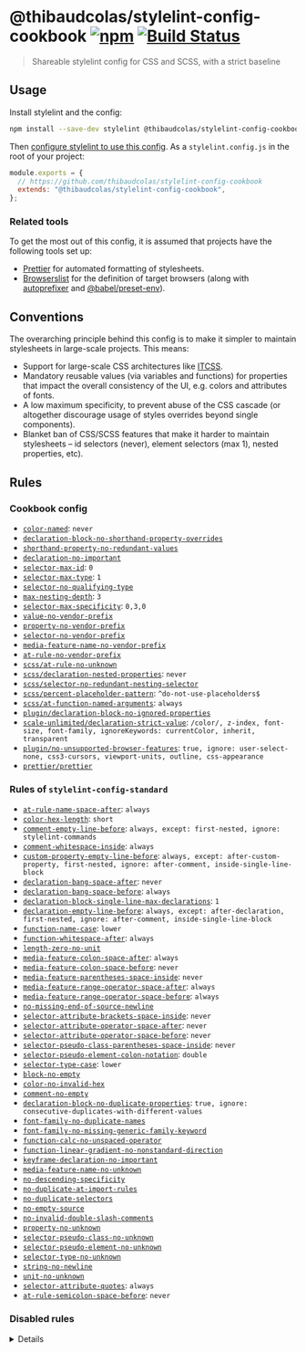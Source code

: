 # @thibaudcolas/stylelint-config-cookbook [![npm](https://img.shields.io/npm/v/@thibaudcolas/stylelint-config-cookbook.svg)](https://www.npmjs.com/package/@thibaudcolas/stylelint-config-cookbook) [![Build Status](https://travis-ci.com/thibaudcolas/stylelint-config-cookbook.svg?branch=master)](https://travis-ci.com/thibaudcolas/stylelint-config-cookbook)

> Shareable stylelint config for CSS and SCSS, with a strict baseline

## Usage

Install stylelint and the config:

```sh
npm install --save-dev stylelint @thibaudcolas/stylelint-config-cookbook
```

Then [configure stylelint to use this config](https://stylelint.io/user-guide/configuration/#extends). As a `stylelint.config.js` in the root of your project:

```js
module.exports = {
  // https://github.com/thibaudcolas/stylelint-config-cookbook
  extends: "@thibaudcolas/stylelint-config-cookbook",
};
```

### Related tools

To get the most out of this config, it is assumed that projects have the following tools set up:

- [Prettier](https://prettier.io/) for automated formatting of stylesheets.
- [Browserslist](https://github.com/browserslist/browserslist) for the definition of target browsers (along with [autoprefixer](https://github.com/postcss/autoprefixer) and [@babel/preset-env](https://babeljs.io/docs/en/babel-preset-env)).

## Conventions

The overarching principle behind this config is to make it simpler to maintain stylesheets in large-scale projects. This means:

- Support for large-scale CSS architectures like [ITCSS](https://www.xfive.co/blog/itcss-scalable-maintainable-css-architecture/).
- Mandatory reusable values (via variables and functions) for properties that impact the overall consistency of the UI, e.g. colors and attributes of fonts.
- A low maximum specificity, to prevent abuse of the CSS cascade (or altogether discourage usage of styles overrides beyond single components).
- Blanket ban of CSS/SCSS features that make it harder to maintain stylesheets – id selectors (never), element selectors (max 1), nested properties, etc).

<!-- Generated with: npm run build:docs -->

## Rules

### Cookbook config

- [`color-named`](https://stylelint.io/user-guide/rules/color-named/): `never`
- [`declaration-block-no-shorthand-property-overrides`](https://stylelint.io/user-guide/rules/declaration-block-no-shorthand-property-overrides/)
- [`shorthand-property-no-redundant-values`](https://stylelint.io/user-guide/rules/shorthand-property-no-redundant-values/)
- [`declaration-no-important`](https://stylelint.io/user-guide/rules/declaration-no-important/)
- [`selector-max-id`](https://stylelint.io/user-guide/rules/selector-max-id/): `0`
- [`selector-max-type`](https://stylelint.io/user-guide/rules/selector-max-type/): `1`
- [`selector-no-qualifying-type`](https://stylelint.io/user-guide/rules/selector-no-qualifying-type/)
- [`max-nesting-depth`](https://stylelint.io/user-guide/rules/max-nesting-depth/): `3`
- [`selector-max-specificity`](https://stylelint.io/user-guide/rules/selector-max-specificity/): `0,3,0`
- [`value-no-vendor-prefix`](https://stylelint.io/user-guide/rules/value-no-vendor-prefix/)
- [`property-no-vendor-prefix`](https://stylelint.io/user-guide/rules/property-no-vendor-prefix/)
- [`selector-no-vendor-prefix`](https://stylelint.io/user-guide/rules/selector-no-vendor-prefix/)
- [`media-feature-name-no-vendor-prefix`](https://stylelint.io/user-guide/rules/media-feature-name-no-vendor-prefix/)
- [`at-rule-no-vendor-prefix`](https://stylelint.io/user-guide/rules/at-rule-no-vendor-prefix/)
- [`scss/at-rule-no-unknown`](https://github.com/kristerkari/stylelint-scss#readme)
- [`scss/declaration-nested-properties`](https://github.com/kristerkari/stylelint-scss#readme): `never`
- [`scss/selector-no-redundant-nesting-selector`](https://github.com/kristerkari/stylelint-scss#readme)
- [`scss/percent-placeholder-pattern`](https://github.com/kristerkari/stylelint-scss#readme): `^do-not-use-placeholders$`
- [`scss/at-function-named-arguments`](https://github.com/kristerkari/stylelint-scss#readme): `always`
- [`plugin/declaration-block-no-ignored-properties`](https://github.com/kristerkari/stylelint-declaration-block-no-ignored-properties#readme)
- [`scale-unlimited/declaration-strict-value`](https://github.com/AndyOGo/stylelint-declaration-strict-value#readme): `/color/, z-index, font-size, font-family, ignoreKeywords: currentColor, inherit, transparent`
- [`plugin/no-unsupported-browser-features`](https://github.com/ismay/stylelint-no-unsupported-browser-features#readme): `true, ignore: user-select-none, css3-cursors, viewport-units, outline, css-appearance`
- [`prettier/prettier`](https://github.com/BPScott/stylelint-prettier#readme)

### Rules of `stylelint-config-standard`

- [`at-rule-name-space-after`](https://stylelint.io/user-guide/rules/at-rule-name-space-after/): `always`
- [`color-hex-length`](https://stylelint.io/user-guide/rules/color-hex-length/): `short`
- [`comment-empty-line-before`](https://stylelint.io/user-guide/rules/comment-empty-line-before/): `always, except: first-nested, ignore: stylelint-commands`
- [`comment-whitespace-inside`](https://stylelint.io/user-guide/rules/comment-whitespace-inside/): `always`
- [`custom-property-empty-line-before`](https://stylelint.io/user-guide/rules/custom-property-empty-line-before/): `always, except: after-custom-property, first-nested, ignore: after-comment, inside-single-line-block`
- [`declaration-bang-space-after`](https://stylelint.io/user-guide/rules/declaration-bang-space-after/): `never`
- [`declaration-bang-space-before`](https://stylelint.io/user-guide/rules/declaration-bang-space-before/): `always`
- [`declaration-block-single-line-max-declarations`](https://stylelint.io/user-guide/rules/declaration-block-single-line-max-declarations/): `1`
- [`declaration-empty-line-before`](https://stylelint.io/user-guide/rules/declaration-empty-line-before/): `always, except: after-declaration, first-nested, ignore: after-comment, inside-single-line-block`
- [`function-name-case`](https://stylelint.io/user-guide/rules/function-name-case/): `lower`
- [`function-whitespace-after`](https://stylelint.io/user-guide/rules/function-whitespace-after/): `always`
- [`length-zero-no-unit`](https://stylelint.io/user-guide/rules/length-zero-no-unit/)
- [`media-feature-colon-space-after`](https://stylelint.io/user-guide/rules/media-feature-colon-space-after/): `always`
- [`media-feature-colon-space-before`](https://stylelint.io/user-guide/rules/media-feature-colon-space-before/): `never`
- [`media-feature-parentheses-space-inside`](https://stylelint.io/user-guide/rules/media-feature-parentheses-space-inside/): `never`
- [`media-feature-range-operator-space-after`](https://stylelint.io/user-guide/rules/media-feature-range-operator-space-after/): `always`
- [`media-feature-range-operator-space-before`](https://stylelint.io/user-guide/rules/media-feature-range-operator-space-before/): `always`
- [`no-missing-end-of-source-newline`](https://stylelint.io/user-guide/rules/no-missing-end-of-source-newline/)
- [`selector-attribute-brackets-space-inside`](https://stylelint.io/user-guide/rules/selector-attribute-brackets-space-inside/): `never`
- [`selector-attribute-operator-space-after`](https://stylelint.io/user-guide/rules/selector-attribute-operator-space-after/): `never`
- [`selector-attribute-operator-space-before`](https://stylelint.io/user-guide/rules/selector-attribute-operator-space-before/): `never`
- [`selector-pseudo-class-parentheses-space-inside`](https://stylelint.io/user-guide/rules/selector-pseudo-class-parentheses-space-inside/): `never`
- [`selector-pseudo-element-colon-notation`](https://stylelint.io/user-guide/rules/selector-pseudo-element-colon-notation/): `double`
- [`selector-type-case`](https://stylelint.io/user-guide/rules/selector-type-case/): `lower`
- [`block-no-empty`](https://stylelint.io/user-guide/rules/block-no-empty/)
- [`color-no-invalid-hex`](https://stylelint.io/user-guide/rules/color-no-invalid-hex/)
- [`comment-no-empty`](https://stylelint.io/user-guide/rules/comment-no-empty/)
- [`declaration-block-no-duplicate-properties`](https://stylelint.io/user-guide/rules/declaration-block-no-duplicate-properties/): `true, ignore: consecutive-duplicates-with-different-values`
- [`font-family-no-duplicate-names`](https://stylelint.io/user-guide/rules/font-family-no-duplicate-names/)
- [`font-family-no-missing-generic-family-keyword`](https://stylelint.io/user-guide/rules/font-family-no-missing-generic-family-keyword/)
- [`function-calc-no-unspaced-operator`](https://stylelint.io/user-guide/rules/function-calc-no-unspaced-operator/)
- [`function-linear-gradient-no-nonstandard-direction`](https://stylelint.io/user-guide/rules/function-linear-gradient-no-nonstandard-direction/)
- [`keyframe-declaration-no-important`](https://stylelint.io/user-guide/rules/keyframe-declaration-no-important/)
- [`media-feature-name-no-unknown`](https://stylelint.io/user-guide/rules/media-feature-name-no-unknown/)
- [`no-descending-specificity`](https://stylelint.io/user-guide/rules/no-descending-specificity/)
- [`no-duplicate-at-import-rules`](https://stylelint.io/user-guide/rules/no-duplicate-at-import-rules/)
- [`no-duplicate-selectors`](https://stylelint.io/user-guide/rules/no-duplicate-selectors/)
- [`no-empty-source`](https://stylelint.io/user-guide/rules/no-empty-source/)
- [`no-invalid-double-slash-comments`](https://stylelint.io/user-guide/rules/no-invalid-double-slash-comments/)
- [`property-no-unknown`](https://stylelint.io/user-guide/rules/property-no-unknown/)
- [`selector-pseudo-class-no-unknown`](https://stylelint.io/user-guide/rules/selector-pseudo-class-no-unknown/)
- [`selector-pseudo-element-no-unknown`](https://stylelint.io/user-guide/rules/selector-pseudo-element-no-unknown/)
- [`selector-type-no-unknown`](https://stylelint.io/user-guide/rules/selector-type-no-unknown/)
- [`string-no-newline`](https://stylelint.io/user-guide/rules/string-no-newline/)
- [`unit-no-unknown`](https://stylelint.io/user-guide/rules/unit-no-unknown/)
- [`selector-attribute-quotes`](https://stylelint.io/user-guide/rules/selector-attribute-quotes/): `always`
- [`at-rule-semicolon-space-before`](https://stylelint.io/user-guide/rules/at-rule-semicolon-space-before/): `never`

### Disabled rules

<details>

- [`at-rule-no-unknown`](https://stylelint.io/user-guide/rules/at-rule-no-unknown/)
- [`at-rule-empty-line-before`](https://stylelint.io/user-guide/rules/at-rule-empty-line-before/)
- [`at-rule-name-case`](https://stylelint.io/user-guide/rules/at-rule-name-case/)
- [`at-rule-semicolon-newline-after`](https://stylelint.io/user-guide/rules/at-rule-semicolon-newline-after/)
- [`block-closing-brace-empty-line-before`](https://stylelint.io/user-guide/rules/block-closing-brace-empty-line-before/)
- [`block-closing-brace-newline-after`](https://stylelint.io/user-guide/rules/block-closing-brace-newline-after/)
- [`block-closing-brace-newline-before`](https://stylelint.io/user-guide/rules/block-closing-brace-newline-before/)
- [`block-closing-brace-space-before`](https://stylelint.io/user-guide/rules/block-closing-brace-space-before/)
- [`block-opening-brace-newline-after`](https://stylelint.io/user-guide/rules/block-opening-brace-newline-after/)
- [`block-opening-brace-space-after`](https://stylelint.io/user-guide/rules/block-opening-brace-space-after/)
- [`block-opening-brace-space-before`](https://stylelint.io/user-guide/rules/block-opening-brace-space-before/)
- [`color-hex-case`](https://stylelint.io/user-guide/rules/color-hex-case/)
- [`declaration-block-semicolon-newline-after`](https://stylelint.io/user-guide/rules/declaration-block-semicolon-newline-after/)
- [`declaration-block-semicolon-space-after`](https://stylelint.io/user-guide/rules/declaration-block-semicolon-space-after/)
- [`declaration-block-semicolon-space-before`](https://stylelint.io/user-guide/rules/declaration-block-semicolon-space-before/)
- [`declaration-block-trailing-semicolon`](https://stylelint.io/user-guide/rules/declaration-block-trailing-semicolon/)
- [`declaration-colon-newline-after`](https://stylelint.io/user-guide/rules/declaration-colon-newline-after/)
- [`declaration-colon-space-after`](https://stylelint.io/user-guide/rules/declaration-colon-space-after/)
- [`declaration-colon-space-before`](https://stylelint.io/user-guide/rules/declaration-colon-space-before/)
- [`function-comma-newline-after`](https://stylelint.io/user-guide/rules/function-comma-newline-after/)
- [`function-comma-space-after`](https://stylelint.io/user-guide/rules/function-comma-space-after/)
- [`function-comma-space-before`](https://stylelint.io/user-guide/rules/function-comma-space-before/)
- [`function-max-empty-lines`](https://stylelint.io/user-guide/rules/function-max-empty-lines/)
- [`function-parentheses-newline-inside`](https://stylelint.io/user-guide/rules/function-parentheses-newline-inside/)
- [`function-parentheses-space-inside`](https://stylelint.io/user-guide/rules/function-parentheses-space-inside/)
- [`indentation`](https://stylelint.io/user-guide/rules/indentation/)
- [`max-empty-lines`](https://stylelint.io/user-guide/rules/max-empty-lines/)
- [`media-feature-name-case`](https://stylelint.io/user-guide/rules/media-feature-name-case/)
- [`media-query-list-comma-newline-after`](https://stylelint.io/user-guide/rules/media-query-list-comma-newline-after/)
- [`media-query-list-comma-space-after`](https://stylelint.io/user-guide/rules/media-query-list-comma-space-after/)
- [`media-query-list-comma-space-before`](https://stylelint.io/user-guide/rules/media-query-list-comma-space-before/)
- [`no-eol-whitespace`](https://stylelint.io/user-guide/rules/no-eol-whitespace/)
- [`number-leading-zero`](https://stylelint.io/user-guide/rules/number-leading-zero/)
- [`number-no-trailing-zeros`](https://stylelint.io/user-guide/rules/number-no-trailing-zeros/)
- [`property-case`](https://stylelint.io/user-guide/rules/property-case/)
- [`rule-empty-line-before`](https://stylelint.io/user-guide/rules/rule-empty-line-before/)
- [`selector-combinator-space-after`](https://stylelint.io/user-guide/rules/selector-combinator-space-after/)
- [`selector-combinator-space-before`](https://stylelint.io/user-guide/rules/selector-combinator-space-before/)
- [`selector-descendant-combinator-no-non-space`](https://stylelint.io/user-guide/rules/selector-descendant-combinator-no-non-space/)
- [`selector-list-comma-newline-after`](https://stylelint.io/user-guide/rules/selector-list-comma-newline-after/)
- [`selector-list-comma-space-before`](https://stylelint.io/user-guide/rules/selector-list-comma-space-before/)
- [`selector-max-empty-lines`](https://stylelint.io/user-guide/rules/selector-max-empty-lines/)
- [`selector-pseudo-class-case`](https://stylelint.io/user-guide/rules/selector-pseudo-class-case/)
- [`selector-pseudo-element-case`](https://stylelint.io/user-guide/rules/selector-pseudo-element-case/)
- [`unit-case`](https://stylelint.io/user-guide/rules/unit-case/)
- [`value-list-comma-newline-after`](https://stylelint.io/user-guide/rules/value-list-comma-newline-after/)
- [`value-list-comma-space-after`](https://stylelint.io/user-guide/rules/value-list-comma-space-after/)
- [`value-list-comma-space-before`](https://stylelint.io/user-guide/rules/value-list-comma-space-before/)
- [`value-list-max-empty-lines`](https://stylelint.io/user-guide/rules/value-list-max-empty-lines/)
- [`no-extra-semicolons`](https://stylelint.io/user-guide/rules/no-extra-semicolons/)
- [`max-line-length`](https://stylelint.io/user-guide/rules/max-line-length/)
- [`function-comma-newline-before`](https://stylelint.io/user-guide/rules/function-comma-newline-before/)
- [`value-list-comma-newline-before`](https://stylelint.io/user-guide/rules/value-list-comma-newline-before/)
- [`declaration-block-semicolon-newline-before`](https://stylelint.io/user-guide/rules/declaration-block-semicolon-newline-before/)
- [`declaration-block-no-redundant-longhand-properties`](https://stylelint.io/user-guide/rules/declaration-block-no-redundant-longhand-properties/)
- [`block-closing-brace-space-after`](https://stylelint.io/user-guide/rules/block-closing-brace-space-after/)
- [`block-opening-brace-newline-before`](https://stylelint.io/user-guide/rules/block-opening-brace-newline-before/)
- [`selector-list-comma-newline-before`](https://stylelint.io/user-guide/rules/selector-list-comma-newline-before/)
- [`selector-list-comma-space-after`](https://stylelint.io/user-guide/rules/selector-list-comma-space-after/)
- [`media-query-list-comma-newline-before`](https://stylelint.io/user-guide/rules/media-query-list-comma-newline-before/)
- [`at-rule-name-newline-after`](https://stylelint.io/user-guide/rules/at-rule-name-newline-after/)
- [`string-quotes`](https://stylelint.io/user-guide/rules/string-quotes/)

</details>
